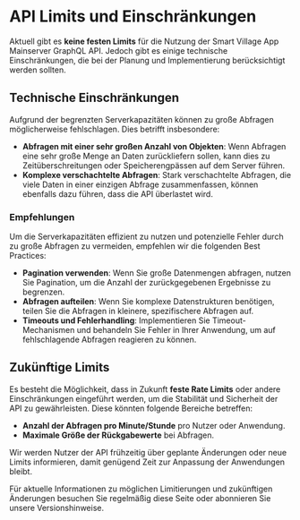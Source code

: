 # API Limits und Einschränkungen

Aktuell gibt es **keine festen Limits** für die Nutzung der Smart Village App Mainserver GraphQL API. Jedoch gibt es einige technische Einschränkungen, die bei der Planung und Implementierung berücksichtigt werden sollten.

## Technische Einschränkungen

Aufgrund der begrenzten Serverkapazitäten können zu große Abfragen möglicherweise fehlschlagen. Dies betrifft insbesondere:

- **Abfragen mit einer sehr großen Anzahl von Objekten**: Wenn Abfragen eine sehr große Menge an Daten zurückliefern sollen, kann dies zu Zeitüberschreitungen oder Speicherengpässen auf dem Server führen.
- **Komplexe verschachtelte Abfragen**: Stark verschachtelte Abfragen, die viele Daten in einer einzigen Abfrage zusammenfassen, können ebenfalls dazu führen, dass die API überlastet wird.

### Empfehlungen

Um die Serverkapazitäten effizient zu nutzen und potenzielle Fehler durch zu große Abfragen zu vermeiden, empfehlen wir die folgenden Best Practices:

- **Pagination verwenden**: Wenn Sie große Datenmengen abfragen, nutzen Sie Pagination, um die Anzahl der zurückgegebenen Ergebnisse zu begrenzen.
- **Abfragen aufteilen**: Wenn Sie komplexe Datenstrukturen benötigen, teilen Sie die Abfragen in kleinere, spezifischere Abfragen auf.
- **Timeouts und Fehlerhandling**: Implementieren Sie Timeout-Mechanismen und behandeln Sie Fehler in Ihrer Anwendung, um auf fehlschlagende Abfragen reagieren zu können.

## Zukünftige Limits

Es besteht die Möglichkeit, dass in Zukunft **feste Rate Limits** oder andere Einschränkungen eingeführt werden, um die Stabilität und Sicherheit der API zu gewährleisten. Diese könnten folgende Bereiche betreffen:

- **Anzahl der Abfragen pro Minute/Stunde** pro Nutzer oder Anwendung.
- **Maximale Größe der Rückgabewerte** bei Abfragen.

Wir werden Nutzer der API frühzeitig über geplante Änderungen oder neue Limits informieren, damit genügend Zeit zur Anpassung der Anwendungen bleibt.

Für aktuelle Informationen zu möglichen Limitierungen und zukünftigen Änderungen besuchen Sie regelmäßig diese Seite oder abonnieren Sie unsere Versionshinweise.

